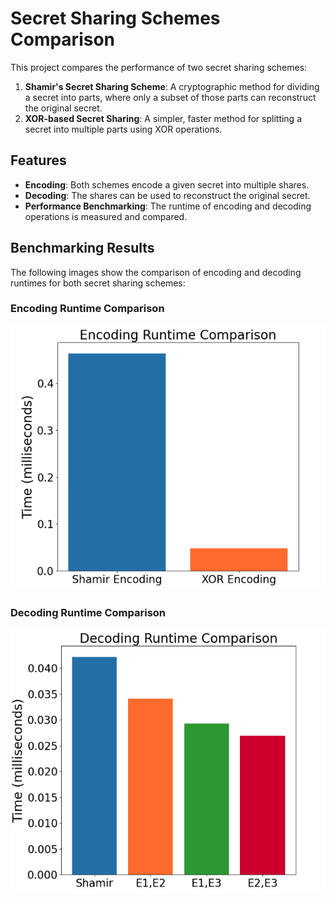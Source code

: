 # Secret Sharing Schemes Comparison

This project compares the performance of two secret sharing schemes:

1. **Shamir's Secret Sharing Scheme**: A cryptographic method for dividing a secret into parts, where only a subset of those parts can reconstruct the original secret.
2. **XOR-based Secret Sharing**: A simpler, faster method for splitting a secret into multiple parts using XOR operations.

## Features

- **Encoding**: Both schemes encode a given secret into multiple shares.
- **Decoding**: The shares can be used to reconstruct the original secret.
- **Performance Benchmarking**: The runtime of encoding and decoding operations is measured and compared.

## Benchmarking Results

The following images show the comparison of encoding and decoding runtimes for both secret sharing schemes:

### Encoding Runtime Comparison
![Encoding Runtime Comparison](encoder.png)

### Decoding Runtime Comparison
![Decoding Runtime Comparison](decoder.png)
